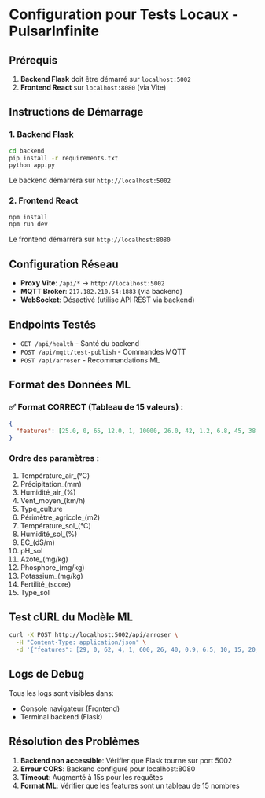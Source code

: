 
# Configuration pour Tests Locaux - PulsarInfinite

## Prérequis

1. **Backend Flask** doit être démarré sur `localhost:5002`
2. **Frontend React** sur `localhost:8080` (via Vite)

## Instructions de Démarrage

### 1. Backend Flask
```bash
cd backend
pip install -r requirements.txt
python app.py
```
Le backend démarrera sur `http://localhost:5002`

### 2. Frontend React
```bash
npm install
npm run dev
```
Le frontend démarrera sur `http://localhost:8080`

## Configuration Réseau

- **Proxy Vite**: `/api/*` → `http://localhost:5002`
- **MQTT Broker**: `217.182.210.54:1883` (via backend)
- **WebSocket**: Désactivé (utilise API REST via backend)

## Endpoints Testés

- `GET /api/health` - Santé du backend
- `POST /api/mqtt/test-publish` - Commandes MQTT
- `POST /api/arroser` - Recommandations ML

## Format des Données ML

### ✅ Format CORRECT (Tableau de 15 valeurs) :
```json
{
  "features": [25.0, 0, 65, 12.0, 1, 10000, 26.0, 42, 1.2, 6.8, 45, 38, 152, 3, 2]
}
```

### Ordre des paramètres :
1. Température_air_(°C)
2. Précipitation_(mm)
3. Humidité_air_(%)
4. Vent_moyen_(km/h)
5. Type_culture
6. Périmètre_agricole_(m2)
7. Température_sol_(°C)
8. Humidité_sol_(%)
9. EC_(dS/m)
10. pH_sol
11. Azote_(mg/kg)
12. Phosphore_(mg/kg)
13. Potassium_(mg/kg)
14. Fertilité_(score)
15. Type_sol

## Test cURL du Modèle ML

```bash
curl -X POST http://localhost:5002/api/arroser \
  -H "Content-Type: application/json" \
  -d '{"features": [29, 0, 62, 4, 1, 600, 26, 40, 0.9, 6.5, 10, 15, 20, 4, 2]}'
```

## Logs de Debug

Tous les logs sont visibles dans:
- Console navigateur (Frontend)
- Terminal backend (Flask)

## Résolution des Problèmes

1. **Backend non accessible**: Vérifier que Flask tourne sur port 5002
2. **Erreur CORS**: Backend configuré pour localhost:8080
3. **Timeout**: Augmenté à 15s pour les requêtes
4. **Format ML**: Vérifier que les features sont un tableau de 15 nombres
